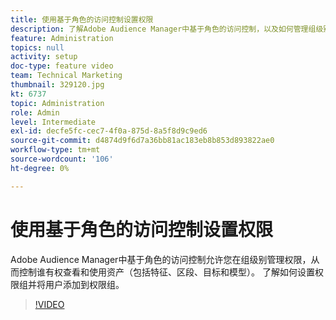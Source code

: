 ```yaml
---
title: 使用基于角色的访问控制设置权限
description: 了解Adobe Audience Manager中基于角色的访问控制，以及如何管理组级别的权限。 了解如何控制谁可以查看和使用资产（包括特征、区段、目标和模型）。 了解如何设置权限组并将用户添加到权限组。
feature: Administration
topics: null
activity: setup
doc-type: feature video
team: Technical Marketing
thumbnail: 329120.jpg
kt: 6737
topic: Administration
role: Admin
level: Intermediate
exl-id: decfe5fc-cec7-4f0a-875d-8a5f8d9c9ed6
source-git-commit: d4874d9f6d7a36bb81ac183eb8b853d893822ae0
workflow-type: tm+mt
source-wordcount: '106'
ht-degree: 0%

---
```


# 使用基于角色的访问控制设置权限

Adobe Audience Manager中基于角色的访问控制允许您在组级别管理权限，从而控制谁有权查看和使用资产（包括特征、区段、目标和模型）。 了解如何设置权限组并将用户添加到权限组。

>[!VIDEO](https://video.tv.adobe.com/v/329120/?quality=12&learn=on)
